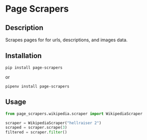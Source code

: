 # Page Scrapers

## Description

Scrapes pages for for urls, descriptions, and images data.

## Installation

```
pip install page-scrapers
```

or

```
pipenv install page-scrapers
```

## Usage

```python
from page_scrapers.wikipedia.scraper import WikipediaScraper

scraper = WikipediaScraper("hellraiser 2")
scraped = scraper.scrape(3)
filtered = scraper.filter()
```